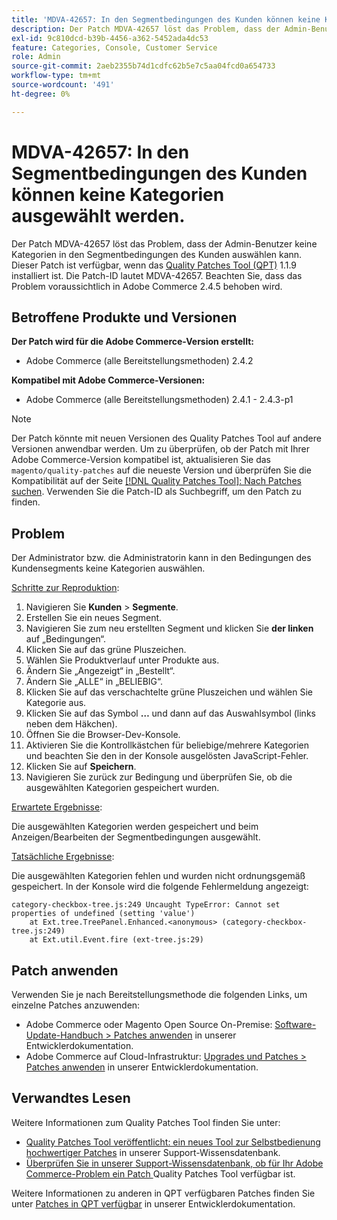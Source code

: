 ```yaml
---
title: 'MDVA-42657: In den Segmentbedingungen des Kunden können keine Kategorien ausgewählt werden.'
description: Der Patch MDVA-42657 löst das Problem, dass der Admin-Benutzer keine Kategorien in den Segmentbedingungen des Kunden auswählen kann. Dieser Patch ist verfügbar, wenn das [Quality Patches Tool (QPT)](/help/announcements/adobe-commerce-announcements/magento-quality-patches-released-new-tool-to-self-serve-quality-patches.md) 1.1.9 installiert ist. Die Patch-ID lautet MDVA-42657. Beachten Sie, dass das Problem voraussichtlich in Adobe Commerce 2.4.5 behoben wird.
exl-id: 9c810dcd-b39b-4456-a362-5452ada4dc53
feature: Categories, Console, Customer Service
role: Admin
source-git-commit: 2aeb2355b74d1cdfc62b5e7c5aa04fcd0a654733
workflow-type: tm+mt
source-wordcount: '491'
ht-degree: 0%

---
```


# MDVA-42657: In den Segmentbedingungen des Kunden können keine Kategorien ausgewählt werden.

Der Patch MDVA-42657 löst das Problem, dass der Admin-Benutzer keine Kategorien in den Segmentbedingungen des Kunden auswählen kann. Dieser Patch ist verfügbar, wenn das [Quality Patches Tool (QPT)](/help/announcements/adobe-commerce-announcements/magento-quality-patches-released-new-tool-to-self-serve-quality-patches.md) 1.1.9 installiert ist. Die Patch-ID lautet MDVA-42657. Beachten Sie, dass das Problem voraussichtlich in Adobe Commerce 2.4.5 behoben wird.

## Betroffene Produkte und Versionen

**Der Patch wird für die Adobe Commerce-Version erstellt:**

* Adobe Commerce (alle Bereitstellungsmethoden) 2.4.2

**Kompatibel mit Adobe Commerce-Versionen:**

* Adobe Commerce (alle Bereitstellungsmethoden) 2.4.1 - 2.4.3-p1

>[!NOTE]
>
>Der Patch könnte mit neuen Versionen des Quality Patches Tool auf andere Versionen anwendbar werden. Um zu überprüfen, ob der Patch mit Ihrer Adobe Commerce-Version kompatibel ist, aktualisieren Sie das `magento/quality-patches` auf die neueste Version und überprüfen Sie die Kompatibilität auf der Seite [[!DNL Quality Patches Tool]: Nach Patches suchen](https://experienceleague.adobe.com/tools/commerce-quality-patches/index.html?lang=de). Verwenden Sie die Patch-ID als Suchbegriff, um den Patch zu finden.

## Problem

Der Administrator bzw. die Administratorin kann in den Bedingungen des Kundensegments keine Kategorien auswählen.

<u>Schritte zur Reproduktion</u>:

1. Navigieren Sie **Kunden** > **Segmente**.
1. Erstellen Sie ein neues Segment.
1. Navigieren Sie zum neu erstellten Segment und klicken Sie **der linken** auf „Bedingungen“.
1. Klicken Sie auf das grüne Pluszeichen.
1. Wählen Sie Produktverlauf unter Produkte aus.
1. Ändern Sie „Angezeigt“ in „Bestellt“.
1. Ändern Sie „ALLE“ in „BELIEBIG“.
1. Klicken Sie auf das verschachtelte grüne Pluszeichen und wählen Sie Kategorie aus.
1. Klicken Sie auf das Symbol **…** und dann auf das Auswahlsymbol (links neben dem Häkchen).
1. Öffnen Sie die Browser-Dev-Konsole.
1. Aktivieren Sie die Kontrollkästchen für beliebige/mehrere Kategorien und beachten Sie den in der Konsole ausgelösten JavaScript-Fehler.
1. Klicken Sie auf **Speichern**.
1. Navigieren Sie zurück zur Bedingung und überprüfen Sie, ob die ausgewählten Kategorien gespeichert wurden.

<u>Erwartete Ergebnisse</u>:

Die ausgewählten Kategorien werden gespeichert und beim Anzeigen/Bearbeiten der Segmentbedingungen ausgewählt.

<u>Tatsächliche Ergebnisse</u>:

Die ausgewählten Kategorien fehlen und wurden nicht ordnungsgemäß gespeichert. In der Konsole wird die folgende Fehlermeldung angezeigt:

```
category-checkbox-tree.js:249 Uncaught TypeError: Cannot set properties of undefined (setting 'value')
    at Ext.tree.TreePanel.Enhanced.<anonymous> (category-checkbox-tree.js:249)
    at Ext.util.Event.fire (ext-tree.js:29)
```

## Patch anwenden

Verwenden Sie je nach Bereitstellungsmethode die folgenden Links, um einzelne Patches anzuwenden:

* Adobe Commerce oder Magento Open Source On-Premise: [Software-Update-Handbuch > Patches anwenden](https://experienceleague.adobe.com/de/docs/commerce-operations/tools/quality-patches-tool/usage) in unserer Entwicklerdokumentation.
* Adobe Commerce auf Cloud-Infrastruktur: [Upgrades und Patches > Patches anwenden](https://experienceleague.adobe.com/de/docs/commerce-cloud-service/user-guide/develop/upgrade/apply-patches) in unserer Entwicklerdokumentation.

## Verwandtes Lesen

Weitere Informationen zum Quality Patches Tool finden Sie unter:

* [Quality Patches Tool veröffentlicht: ein neues Tool zur Selbstbedienung hochwertiger Patches](/help/announcements/adobe-commerce-announcements/magento-quality-patches-released-new-tool-to-self-serve-quality-patches.md) in unserer Support-Wissensdatenbank.
* [Überprüfen Sie in unserer Support-Wissensdatenbank, ob für Ihr Adobe Commerce-Problem ein Patch ](/help/support-tools/patches-available-in-qpt-tool/check-patch-for-magento-issue-with-magento-quality-patches.md) Quality Patches Tool verfügbar ist.

Weitere Informationen zu anderen in QPT verfügbaren Patches finden Sie unter [Patches in QPT verfügbar](https://experienceleague.adobe.com/tools/commerce-quality-patches/index.html?lang=de) in unserer Entwicklerdokumentation.
